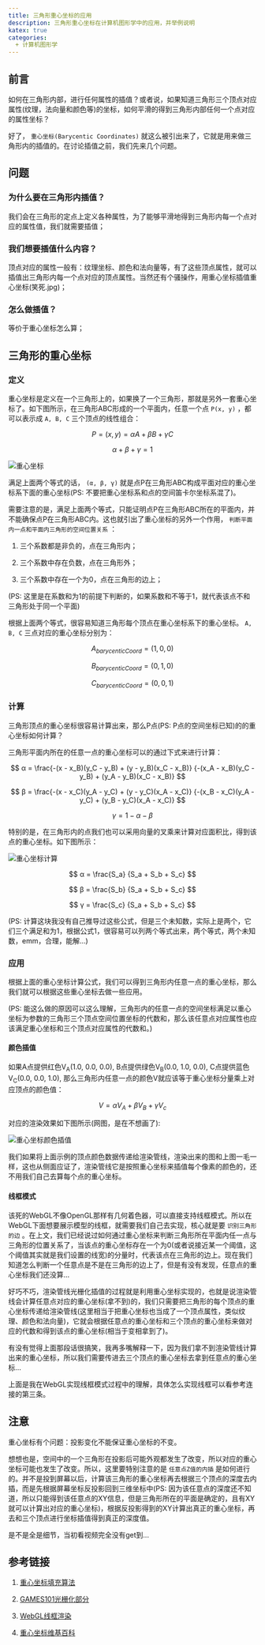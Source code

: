 ```yaml
---
title: 三角形重心坐标的应用
description: 三角形重心坐标在计算机图形学中的应用，并举例说明
katex: true
categories:
  + 计算机图形学
---
```


## 前言

如何在三角形内部，进行任何属性的插值？或者说，如果知道三角形三个顶点对应属性(纹理，法向量和颜色等)的坐标，如何平滑的得到三角形内部任何一个点对应的属性坐标？

好了， `重心坐标(Barycentic Coordinates)` 就这么被引出来了，它就是用来做三角形内的插值的。在讨论插值之前，我们先来几个问题。

## 问题

### 为什么要在三角形内插值？

我们会在三角形的定点上定义各种属性，为了能够平滑地得到三角形内每一个点对应的属性值，我们就需要插值；

### 我们想要插值什么内容？

顶点对应的属性一般有：纹理坐标、颜色和法向量等，有了这些顶点属性，就可以插值出三角形内每一个点对应的顶点属性。当然还有个骚操作，用重心坐标插值重心坐标(笑死.jpg)；

### 怎么做插值？

等价于重心坐标怎么算；

## 三角形的重心坐标

### 定义

重心坐标是定义在一个三角形上的，如果换了一个三角形，那就是另外一套重心坐标了。如下图所示，在三角形ABC形成的一个平面内，任意一个点 `P(x, y)` ，都可以表示成 `A, B, C` 三个顶点的线性组合：

$$P = (x, y) = αA + βB + γC $$

$$α + β + γ = 1$$

![重心坐标](https://cdn.jsdelivr.net/gh/gy1016/blog-image@main/assets/barycentric-coordinates.png)

满足上面两个等式的话， `(α, β, γ)` 就是点P在三角形ABC构成平面对应的重心坐标系下面的重心坐标(PS: 不要把重心坐标系和点的空间笛卡尔坐标系混了)。

需要注意的是，满足上面两个等式，只能证明点P在三角形ABC所在的平面内，并不能确保点P在三角形ABC内。这也就引出了重心坐标的另外一个作用， `判断平面内一点和平面内三角形的空间位置关系` ：

1. 三个系数都是非负的，点在三角形内；

2. 三个系数中存在负数，点在三角形外；

3. 三个系数中存在一个为0，点在三角形的边上；

(PS: 这里是在系数和为1的前提下判断的，如果系数和不等于1，就代表该点不和三角形处于同一个平面)

根据上面两个等式，很容易知道三角形每个顶点在重心坐标系下的重心坐标。 `A, B, C` 三点对应的重心坐标分别为：

$$ A_{barycenticCoord} = (1, 0, 0) $$

$$ B_{barycenticCoord} = (0, 1, 0) $$

$$ C_{barycenticCoord} = (0, 0, 1) $$

### 计算

三角形顶点的重心坐标很容易计算出来，那么P点(PS: P点的空间坐标已知)的的重心坐标如何计算？

三角形平面内所在的任意一点的重心坐标可以的通过下式来进行计算：

$$ α = \frac{-(x - x_B)(y_C - y_B) + (y - y_B)(x_C - x_B)} {-(x_A - x_B)(y_C - y_B) + (y_A - y_B)(x_C - x_B)} $$

$$ β = \frac{-(x - x_C)(y_A - y_C) + (y - y_C)(x_A - x_C)} {-(x_B - x_C)(y_A - y_C) + (y_B - y_C)(x_A - x_C)} $$

$$ γ = 1 - α - β $$

特别的是，在三角形内的点我们也可以采用向量的叉乘来计算对应面积比，得到该点的重心坐标。如下图所示：

![重心坐标计算](https://cdn.jsdelivr.net/gh/gy1016/blog-image@main/assets/barycentric-coordinates-calculate.png)

$$ α = \frac{S_a} {S_a + S_b + S_c} $$

$$ β = \frac{S_b} {S_a + S_b + S_c} $$

$$ γ = \frac{S_c} {S_a + S_b + S_c} $$

(PS: 计算这块我没有自己推导过这些公式，但是三个未知数，实际上是两个，它们三个满足和为1，根据公式1，很容易可以列两个等式出来，两个等式，两个未知数，emm，合理，能解...)

### 应用

根据上面的重心坐标计算公式，我们可以得到三角形内任意一点的重心坐标，那么我们就可以根据这些重心坐标去做一些应用。

(PS: 能这么做的原因可以这么理解，三角形内的任意一点的空间坐标满足以重心坐标为参数的三角形三个顶点空间位置坐标的代数和，那么该任意点对应属性也应该满足重心坐标和三个顶点对应属性的代数和。)

#### 颜色插值

如果A点提供红色V<sub>A</sub>(1.0, 0.0, 0.0), B点提供绿色V<sub>B</sub>(0.0, 1.0, 0.0), C点提供蓝色V<sub>C</sub>(0.0, 0.0, 1.0), 那么三角形内任意一点的颜色V就应该等于重心坐标分量乘上对应顶点的颜色值：

$$ V = αV_A + βV_B + γV_c $$

对应的渲染效果如下图所示(网图，是在不想画了):

![重心坐标颜色插值](https://cdn.jsdelivr.net/gh/gy1016/blog-image@main/assets/barycentric-coordinates-color.png)

我们如果将上面示例的顶点颜色数据传递给渲染管线，渲染出来的图和上图一毛一样，这也从侧面应证了，渲染管线它是按照重心坐标来插值每个像素的颜色的，还不用我们自己去算每个点的重心坐标。

#### 线框模式

该死的WebGL不像OpenGL那样有几何着色器，可以直接支持线框模式。所以在WebGL下面想要展示模型的线框，就需要我们自己去实现，核心就是要 `识别三角形的边` 。在上文，我们已经说过如何通过重心坐标来判断三角形所在平面内任一点与三角形的位置关系了，当该点的重心坐标存在一个为0(或者说接近某一个阈值，这个阈值其实就是我们设置的线宽)的分量时，代表该点在三角形的边上。现在我们知道怎么判断一个任意点是不是在三角形的边上了，但是有没有发现，任意点的重心坐标我们还没算...

好巧不巧，渲染管线光栅化插值的过程就是利用重心坐标实现的，也就是说渲染管线会计算任意点对应的重心坐标(拿不到)的，我们只需要把三角形的每个顶点的重心坐标传递给渲染管线(这里相当于把重心坐标也当成了一个顶点属性，类似纹理、颜色和法向量)，它就会根据任意点的重心坐标和三个顶点的重心坐标来做对应的代数和得到该点的重心坐标(相当于变相拿到了)。

有没有觉得上面那段话很搞笑，我再多嘴解释一下，因为我们拿不到渲染管线计算出来的重心坐标，所以我们需要传进去三个顶点的重心坐标去拿到任意点的重心坐标...

上面是我在WebGL实现线框模式过程中的理解，具体怎么实现线框可以看参考连接的第三条。

## 注意

重心坐标有个问题：投影变化不能保证重心坐标的不变。

想想也是，空间中的一个三角形在投影后可能外观都发生了改变，所以对应的重心坐标可能也发生了改变。所以，这里要特别注意的是 `任意点Z值的内插` 是如何进行的。并不是投到屏幕以后，计算该三角形的重心坐标再去根据三个顶点的深度去内插，而是先根据屏幕坐标反投影回到三维坐标中(PS: 因为该任意点的深度还不知道，所以只能得到该任意点的XY信息，但是三角形所在的平面是确定的，且有XY就可以计算出对应的重心坐标)，根据反投影得到的XY计算出真正的重心坐标，再去和三个顶点进行坐标插值得到真正的深度值。

是不是全是细节，当初看视频完全没有get到...

## 参考链接

1. [重心坐标填充算法](https://www.bilibili.com/video/BV1yd4y197mG/?spm_id_from=333.337.search-card.all.clickvd_source=897a01590d1243df954fe9d722c15de5)

2. [GAMES101光栅化部分](https://www.bilibili.com/video/BV1X7411F744?p=5&vd_source=897a01590d1243df954fe9d722c15de5)

3. [WebGL线框渲染](https://www.webglstudy.com/article/1002988.html)

4. [重心坐标维基百科](https://zh.wikipedia.org/zh-cn/%E9%87%8D%E5%BF%83%E5%9D%90%E6%A0%87)
